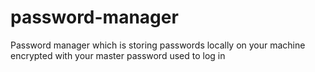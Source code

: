 # password-manager
Password manager which is storing passwords locally on your machine encrypted with your master password used to log in
